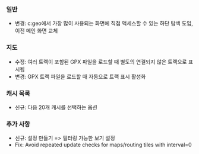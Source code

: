 ### 일반
- 변경: c:geo에서 가장 많이 사용되는 화면에 직접 액세스할 수 있는 하단 탐색 도입, 이전 메인 화면 교체

### 지도
- 수정: 여러 트랙이 포함된 GPX 파일을 로드할 때 별도의 연결되지 않은 트랙으로 표시됨
- 변경: GPX 트랙 파일을 로드할 때 자동으로 트랙 표시 활성화

### 캐시 목록
- 신규: 다음 20개 캐시를 선택하는 옵션

### 추가 사항
- 신규: 설정 만들기 => 필터링 가능한 보기 설정
- Fix: Avoid repeated update checks for maps/routing tiles with interval=0
